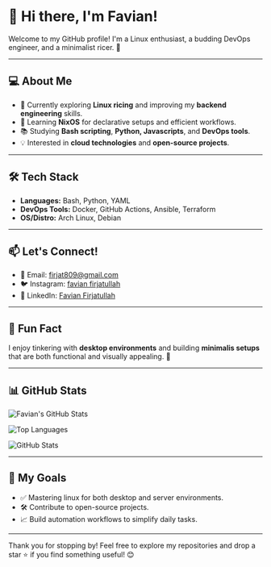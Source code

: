 # 👋 Hi there, I'm Favian!

Welcome to my GitHub profile! I'm a Linux enthusiast, a budding DevOps engineer, and a minimalist ricer. 🌱

---

## 💻 About Me

- 🔭 Currently exploring **Linux ricing** and improving my **backend engineering** skills.
- 🌱 Learning **NixOS** for declarative setups and efficient workflows.
- 📚 Studying **Bash scripting**, **Python, Javascripts**, and **DevOps tools**.
- 💡 Interested in **cloud technologies** and **open-source projects**.

---

## 🛠️ Tech Stack

- **Languages:** Bash, Python, YAML
- **DevOps Tools:** Docker, GitHub Actions, Ansible, Terraform
- **OS/Distro:** Arch Linux, Debian

---

## 📫 Let's Connect!

- 📧 Email: [firjat809@gmail.com](mailto:firjat809@gmail.com)
- 🐦 Instagram: [favian firjatullah](https://instagram.com/favlh_)
- 💼 LinkedIn: [Favian Firjatullah](https://linkedin.com/in/favian-firjatullah)

---

## 🌟 Fun Fact

I enjoy tinkering with **desktop environments** and building **minimalis setups** that are both functional and visually appealing. 🎨

---

## 📊 GitHub Stats

![Favian's GitHub Stats](https://github-readme-stats.vercel.app/api?username=favlh&show_icons=true&theme=radical)

![Top Languages](https://github-readme-stats.vercel.app/api/top-langs/?username=favlh&layout=compact&theme=radical)

![GitHub Stats](https://github-readme-stats.vercel.app/api?username=yourusername&show_icons=true&theme=radical&count_private=true&hide=prs&show_owner=true)


---

## 🎯 My Goals

- ✅ Mastering linux for both desktop and server environments.
- 🛠️ Contribute to open-source projects.
- 📈 Build automation workflows to simplify daily tasks.

---

Thank you for stopping by! Feel free to explore my repositories and drop a star ⭐ if you find something useful! 😊
